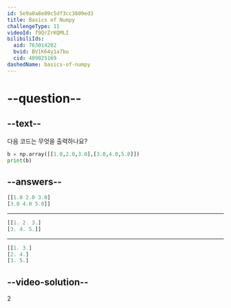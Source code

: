 ```yaml
---
id: 5e9a0a8e09c5df3cc3600ed3
title: Basics of Numpy
challengeType: 11
videoId: f9QrZrKQMLI
bilibiliIds:
  aid: 763014202
  bvid: BV1K64y1a7bu
  cid: 409025169
dashedName: basics-of-numpy
---
```


# --question--

## --text--

다음 코드는 무엇을 출력하나요?

```python
b = np.array([[1.0,2.0,3.0],[3.0,4.0,5.0]])
print(b)
```

## --answers--

```python
[[1.0 2.0 3.0]
[3.0 4.0 5.0]]
```

---

```python
[[1. 2. 3.]
[3. 4. 5.]]
```

---

```python
[[1. 3.]
[2. 4.]
[3. 5.]
```

## --video-solution--

2

